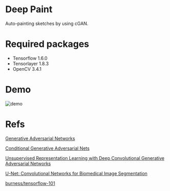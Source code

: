 # Deep Paint

Auto-painting sketches by using cGAN.

# Required packages

- Tensorflow 1.6.0
- Tensorlayer 1.8.3
- OpenCV 3.4.1

# Demo
![demo](https://i.loli.net/2018/04/10/5acbde867d433.jpg)

# Refs

[Generative Adversarial Networks](https://arxiv.org/abs/1406.2661)

[Conditional Generative Adversarial Nets](https://arxiv.org/abs/1411.1784)

[Unsupervised Representation Learning with Deep Convolutional Generative Adversarial Networks](https://arxiv.org/abs/1511.06434)

[U-Net: Convolutional Networks for Biomedical Image Segmentation](https://arxiv.org/abs/1505.04597)

[burness/tensorflow-101](https://github.com/burness/tensorflow-101/tree/master/deepcolor)
